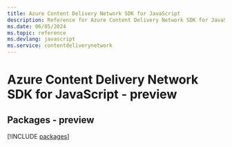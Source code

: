 ```yaml
---
title: Azure Content Delivery Network SDK for JavaScript
description: Reference for Azure Content Delivery Network SDK for JavaScript
ms.date: 06/05/2024
ms.topic: reference
ms.devlang: javascript
ms.service: contentdeliverynetwork
---
```

# Azure Content Delivery Network SDK for JavaScript - preview
## Packages - preview
[!INCLUDE [packages](content-delivery-network-index.md)]